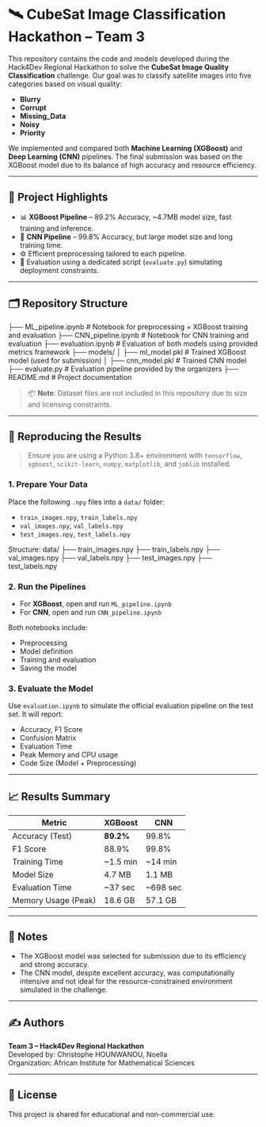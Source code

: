 # 🛰️ CubeSat Image Classification Hackathon – Team 3

This repository contains the code and models developed during the Hack4Dev Regional Hackathon to solve the **CubeSat Image Quality Classification** challenge. Our goal was to classify satellite images into five categories based on visual quality:

- **Blurry**
- **Corrupt**
- **Missing_Data**
- **Noisy**
- **Priority**

We implemented and compared both **Machine Learning (XGBoost)** and **Deep Learning (CNN)** pipelines. The final submission was based on the XGBoost model due to its balance of high accuracy and resource efficiency.

---

## 🚀 Project Highlights

- 📊 **XGBoost Pipeline** – 89.2% Accuracy, ~4.7MB model size, fast training and inference.
- 🧠 **CNN Pipeline** – 99.8% Accuracy, but large model size and long training time.
- ⚙️ Efficient preprocessing tailored to each pipeline.
- 🧪 Evaluation using a dedicated script (`evaluate.py`) simulating deployment constraints.

---

## 🗂️ Repository Structure

├── ML_pipeline.ipynb # Notebook for preprocessing + XGBoost training and evaluation
├── CNN_pipeline.ipynb # Notebook for CNN training and evaluation 
├── evaluation.ipynb # Evaluation of both models using provided metrics framework 
├── models/ │ ├── ml_model.pkl # Trained XGBoost model (used for submission) │
├── cnn_model.pkl # Trained CNN model 
├── evaluate.py # Evaluation pipeline provided by the organizers 
├── README.md # Project documentation


> 📦 **Note**: Dataset files are not included in this repository due to size and licensing constraints.

---

## 🧪 Reproducing the Results

> Ensure you are using a Python 3.8+ environment with `tensorflow`, `xgboost`, `scikit-learn`, `numpy`, `matplotlib`, and `joblib` installed.

### 1. Prepare Your Data

Place the following `.npy` files into a `data/` folder:

- `train_images.npy`, `train_labels.npy`
- `val_images.npy`, `val_labels.npy`
- `test_images.npy`, `test_labels.npy`

Structure:
data/ 
├── train_images.npy 
├── train_labels.npy 
├── val_images.npy 
├── val_labels.npy 
├── test_images.npy 
├── test_labels.npy


### 2. Run the Pipelines

- For **XGBoost**, open and run `ML_pipeline.ipynb`
- For **CNN**, open and run `CNN_pipeline.ipynb`

Both notebooks include:
- Preprocessing
- Model definition
- Training and evaluation
- Saving the model

### 3. Evaluate the Model

Use `evaluation.ipynb` to simulate the official evaluation pipeline on the test set. It will report:
- Accuracy, F1 Score
- Confusion Matrix
- Evaluation Time
- Peak Memory and CPU usage
- Code Size (Model + Preprocessing)

---

## 📈 Results Summary

| Metric              | XGBoost        | CNN           |
|---------------------|----------------|---------------|
| Accuracy (Test)     | **89.2%**      | 99.8%         |
| F1 Score            | 88.9%          | 99.8%         |
| Training Time       | ~1.5 min       | ~14 min       |
| Model Size          | 4.7 MB         | 1.1 MB        |
| Evaluation Time     | ~37 sec        | ~698 sec      |
| Memory Usage (Peak) | 18.6 GB        | 57.1 GB       |

---

## 📌 Notes

- The XGBoost model was selected for submission due to its efficiency and strong accuracy.
- The CNN model, despite excellent accuracy, was computationally intensive and not ideal for the resource-constrained environment simulated in the challenge.

---

## ✍️ Authors

**Team 3 – Hack4Dev Regional Hackathon**  
Developed by: Christophe HOUNWANOU, Noella  
Organization: African Institute for Mathematical Sciences

---

## 📄 License

This project is shared for educational and non-commercial use.  




